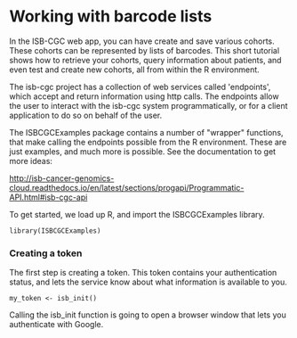 # Working with barcode lists

In the ISB-CGC web app, you can have create and save various cohorts. These cohorts can
be represented by lists of barcodes. This short tutorial shows how to retrieve your cohorts,
query information about patients, and even test and create new cohorts, all from within the R environment.

The isb-cgc project has a collection of web services called 'endpoints', which accept
and return information using http calls. The endpoints allow the user to interact with
the isb-cgc system programmatically, or for a client application to do so on behalf of the user.

The ISBCGCExamples package contains a number of "wrapper" functions, that make calling
the endpoints possible from the R environment. These are just examples, and much
more is possible. See the documentation to get more ideas:

http://isb-cancer-genomics-cloud.readthedocs.io/en/latest/sections/progapi/Programmatic-API.html#isb-cgc-api

To get started, we load up R, and import the ISBCGCExamples library.

```
library(ISBCGCExamples)
```

### Creating a token

The first step is creating a token. This token contains your authentication
status, and lets the service know about what information is available to you.

```
my_token <- isb_init()
```

Calling the isb_init function is going to open a browser window that lets you
authenticate with Google.
